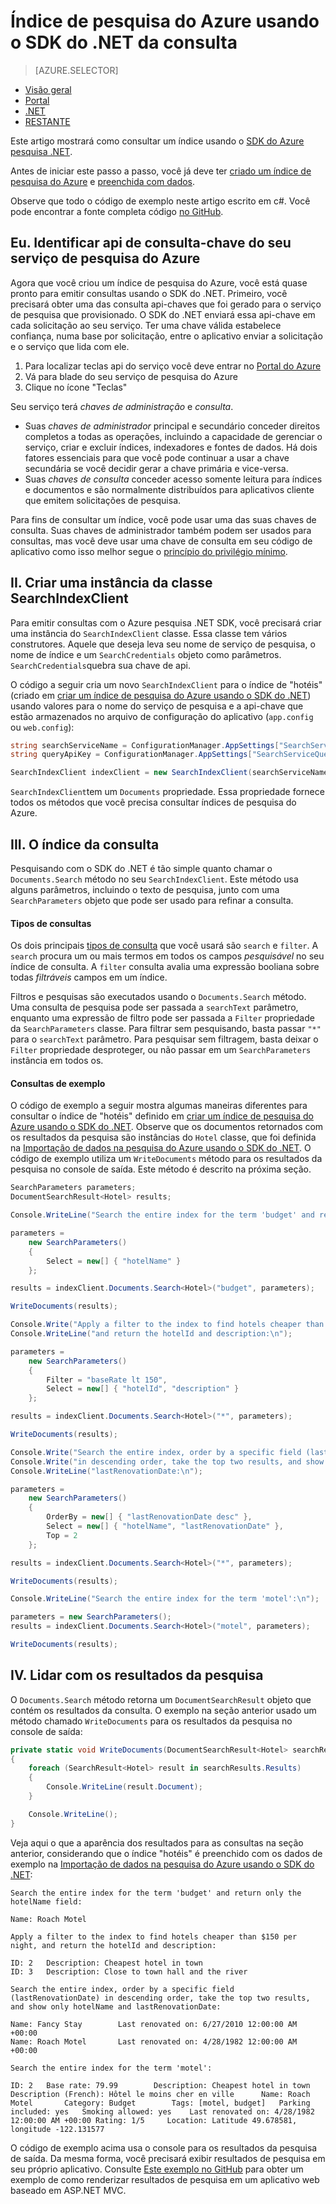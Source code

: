 <properties
    pageTitle="Índice de pesquisa do Azure usando o SDK do .NET da consulta | Microsoft Azure | Serviço de pesquisa de nuvem hospedado"
    description="Criar uma consulta de pesquisa na pesquisa Azure e use os parâmetros de pesquisa para filtrar e classificar resultados de pesquisa."
    services="search"
    manager="jhubbard"
    documentationCenter=""
    authors="brjohnstmsft"
/>

<tags
    ms.service="search"
    ms.devlang="dotnet"
    ms.workload="search"
    ms.topic="get-started-article"
    ms.tgt_pltfrm="na"
    ms.date="08/29/2016"
    ms.author="brjohnst"/>

# <a name="query-your-azure-search-index-using-the-net-sdk"></a>Índice de pesquisa do Azure usando o SDK do .NET da consulta
> [AZURE.SELECTOR]
- [Visão geral](search-query-overview.md)
- [Portal](search-explorer.md)
- [.NET](search-query-dotnet.md)
- [RESTANTE](search-query-rest-api.md)

Este artigo mostrará como consultar um índice usando o [SDK do Azure pesquisa .NET](https://msdn.microsoft.com/library/azure/dn951165.aspx).

Antes de iniciar este passo a passo, você já deve ter [criado um índice de pesquisa do Azure](search-what-is-an-index.md) e [preenchida com dados](search-what-is-data-import.md).

Observe que todo o código de exemplo neste artigo escrito em c#. Você pode encontrar a fonte completa código [no GitHub](http://aka.ms/search-dotnet-howto).

## <a name="i-identify-your-azure-search-services-query-api-key"></a>Eu. Identificar api de consulta-chave do seu serviço de pesquisa do Azure
Agora que você criou um índice de pesquisa do Azure, você está quase pronto para emitir consultas usando o SDK do .NET. Primeiro, você precisará obter uma das consulta api-chaves que foi gerado para o serviço de pesquisa que provisionado. O SDK do .NET enviará essa api-chave em cada solicitação ao seu serviço. Ter uma chave válida estabelece confiança, numa base por solicitação, entre o aplicativo enviar a solicitação e o serviço que lida com ele.

1. Para localizar teclas api do serviço você deve entrar no [Portal do Azure](https://portal.azure.com/)
2. Vá para blade do seu serviço de pesquisa do Azure
3. Clique no ícone "Teclas"

Seu serviço terá *chaves de administração* e *consulta*.

  - Suas *chaves de administrador* principal e secundário conceder direitos completos a todas as operações, incluindo a capacidade de gerenciar o serviço, criar e excluir índices, indexadores e fontes de dados. Há dois fatores essenciais para que você pode continuar a usar a chave secundária se você decidir gerar a chave primária e vice-versa.
  - Suas *chaves de consulta* conceder acesso somente leitura para índices e documentos e são normalmente distribuídos para aplicativos cliente que emitem solicitações de pesquisa.

Para fins de consultar um índice, você pode usar uma das suas chaves de consulta. Suas chaves de administrador também podem ser usados para consultas, mas você deve usar uma chave de consulta em seu código de aplicativo como isso melhor segue o [princípio do privilégio mínimo](https://en.wikipedia.org/wiki/Principle_of_least_privilege).

## <a name="ii-create-an-instance-of-the-searchindexclient-class"></a>II. Criar uma instância da classe SearchIndexClient
Para emitir consultas com o Azure pesquisa .NET SDK, você precisará criar uma instância do `SearchIndexClient` classe. Essa classe tem vários construtores. Aquele que deseja leva seu nome de serviço de pesquisa, o nome de índice e um `SearchCredentials` objeto como parâmetros. `SearchCredentials`quebra sua chave de api.

O código a seguir cria um novo `SearchIndexClient` para o índice de "hotéis" (criado em [criar um índice de pesquisa do Azure usando o SDK do .NET](search-create-index-dotnet.md)) usando valores para o nome do serviço de pesquisa e a api-chave que estão armazenados no arquivo de configuração do aplicativo (`app.config` ou `web.config`):

```csharp
string searchServiceName = ConfigurationManager.AppSettings["SearchServiceName"];
string queryApiKey = ConfigurationManager.AppSettings["SearchServiceQueryApiKey"];

SearchIndexClient indexClient = new SearchIndexClient(searchServiceName, "hotels", new SearchCredentials(queryApiKey));
```

`SearchIndexClient`tem um `Documents` propriedade. Essa propriedade fornece todos os métodos que você precisa consultar índices de pesquisa do Azure.

## <a name="iii-query-your-index"></a>III. O índice da consulta
Pesquisando com o SDK do .NET é tão simple quanto chamar o `Documents.Search` método no seu `SearchIndexClient`. Este método usa alguns parâmetros, incluindo o texto de pesquisa, junto com uma `SearchParameters` objeto que pode ser usado para refinar a consulta.

#### <a name="types-of-queries"></a>Tipos de consultas
Os dois principais [tipos de consulta](search-query-overview.md#types-of-queries) que você usará são `search` e `filter`. A `search` procura um ou mais termos em todos os campos _pesquisável_ no seu índice de consulta. A `filter` consulta avalia uma expressão booliana sobre todas _filtráveis_ campos em um índice.

Filtros e pesquisas são executados usando o `Documents.Search` método. Uma consulta de pesquisa pode ser passada a `searchText` parâmetro, enquanto uma expressão de filtro pode ser passada a `Filter` propriedade da `SearchParameters` classe. Para filtrar sem pesquisando, basta passar `"*"` para o `searchText` parâmetro. Para pesquisar sem filtragem, basta deixar o `Filter` propriedade desproteger, ou não passar em um `SearchParameters` instância em todos os.

#### <a name="example-queries"></a>Consultas de exemplo

O código de exemplo a seguir mostra algumas maneiras diferentes para consultar o índice de "hotéis" definido em [criar um índice de pesquisa do Azure usando o SDK do .NET](search-create-index-dotnet.md#DefineIndex). Observe que os documentos retornados com os resultados da pesquisa são instâncias do `Hotel` classe, que foi definida na [Importação de dados na pesquisa do Azure usando o SDK do .NET](search-import-data-dotnet.md#HotelClass). O código de exemplo utiliza um `WriteDocuments` método para os resultados da pesquisa no console de saída. Este método é descrito na próxima seção.

```csharp
SearchParameters parameters;
DocumentSearchResult<Hotel> results;

Console.WriteLine("Search the entire index for the term 'budget' and return only the hotelName field:\n");

parameters =
    new SearchParameters()
    {
        Select = new[] { "hotelName" }
    };

results = indexClient.Documents.Search<Hotel>("budget", parameters);

WriteDocuments(results);

Console.Write("Apply a filter to the index to find hotels cheaper than $150 per night, ");
Console.WriteLine("and return the hotelId and description:\n");

parameters =
    new SearchParameters()
    {
        Filter = "baseRate lt 150",
        Select = new[] { "hotelId", "description" }
    };

results = indexClient.Documents.Search<Hotel>("*", parameters);

WriteDocuments(results);

Console.Write("Search the entire index, order by a specific field (lastRenovationDate) ");
Console.Write("in descending order, take the top two results, and show only hotelName and ");
Console.WriteLine("lastRenovationDate:\n");

parameters =
    new SearchParameters()
    {
        OrderBy = new[] { "lastRenovationDate desc" },
        Select = new[] { "hotelName", "lastRenovationDate" },
        Top = 2
    };

results = indexClient.Documents.Search<Hotel>("*", parameters);

WriteDocuments(results);

Console.WriteLine("Search the entire index for the term 'motel':\n");

parameters = new SearchParameters();
results = indexClient.Documents.Search<Hotel>("motel", parameters);

WriteDocuments(results);
```

## <a name="iv-handle-search-results"></a>IV. Lidar com os resultados da pesquisa
O `Documents.Search` método retorna um `DocumentSearchResult` objeto que contém os resultados da consulta. O exemplo na seção anterior usado um método chamado `WriteDocuments` para os resultados da pesquisa no console de saída:

```csharp
private static void WriteDocuments(DocumentSearchResult<Hotel> searchResults)
{
    foreach (SearchResult<Hotel> result in searchResults.Results)
    {
        Console.WriteLine(result.Document);
    }

    Console.WriteLine();
}
```

Veja aqui o que a aparência dos resultados para as consultas na seção anterior, considerando que o índice "hotéis" é preenchido com os dados de exemplo na [Importação de dados na pesquisa do Azure usando o SDK do .NET](search-import-data-dotnet.md):

```
Search the entire index for the term 'budget' and return only the hotelName field:

Name: Roach Motel

Apply a filter to the index to find hotels cheaper than $150 per night, and return the hotelId and description:

ID: 2   Description: Cheapest hotel in town
ID: 3   Description: Close to town hall and the river

Search the entire index, order by a specific field (lastRenovationDate) in descending order, take the top two results, and show only hotelName and lastRenovationDate:

Name: Fancy Stay        Last renovated on: 6/27/2010 12:00:00 AM +00:00
Name: Roach Motel       Last renovated on: 4/28/1982 12:00:00 AM +00:00

Search the entire index for the term 'motel':

ID: 2   Base rate: 79.99        Description: Cheapest hotel in town     Description (French): Hôtel le moins cher en ville      Name: Roach Motel       Category: Budget        Tags: [motel, budget]   Parking included: yes   Smoking allowed: yes    Last renovated on: 4/28/1982 12:00:00 AM +00:00 Rating: 1/5     Location: Latitude 49.678581, longitude -122.131577

```

O código de exemplo acima usa o console para os resultados da pesquisa de saída. Da mesma forma, você precisará exibir resultados de pesquisa em seu próprio aplicativo. Consulte [Este exemplo no GitHub](https://github.com/Azure-Samples/search-dotnet-getting-started/tree/master/DotNetSample) para obter um exemplo de como renderizar resultados de pesquisa em um aplicativo web baseado em ASP.NET MVC.
